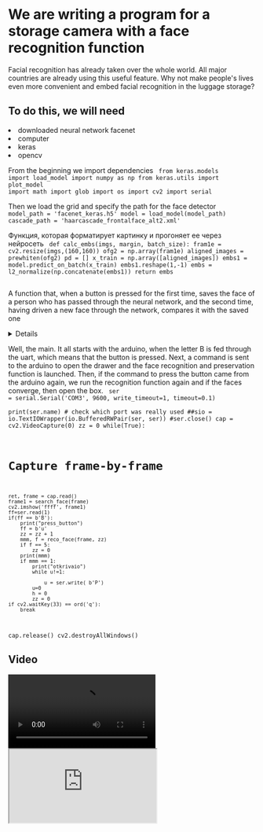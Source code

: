 <h1>We are writing a program for a storage camera with a face recognition function</h1>
Facial recognition has already taken over the whole world. All major countries are already using this useful feature. Why not make people's lives even more convenient and embed facial recognition in the luggage storage?

<h2>To do this, we will need</h2>

<li>downloaded neural network facenet
<li>computer
<li>keras
<li>opencv

From the beginning we import dependencies
<code>
from keras.models import load_model
import numpy as np
from keras.utils import plot_model
import math
import glob
import os
import cv2
import serial
</code>

Then we load the grid and specify the path for the face detector
<code>
model_path = 'facenet_keras.h5'
model = load_model(model_path)
cascade_path = 'haarcascade_frontalface_alt2.xml'
</code>

Функция, которая форматирует картинку и прогоняет ее через нейросеть
<code>
def calc_embs(imgs, margin, batch_size):
    fram1e = cv2.resize(imgs,(160,160))
    ofg2 = np.array(fram1e)
    aligned_images = prewhiten(ofg2)
    pd = []
    x_train = np.array([aligned_images])
    embs1 = model.predict_on_batch(x_train)
    embs1.reshape(1,-1)
    embs = l2_normalize(np.concatenate(embs1))
    return embs   
</code>

A function that, when a button is pressed for the first time, saves the face of a person who has passed through the neural network, and the second time, having driven a new face through the network, compares it with the saved one
<details>
<code>
def reco_face(frame, i):

    #frame = cv2.cvtColor(frame, cv2.COLOR_BGR2RGB)
    img = frame
    #i = 0
    h = 0
    v = 0
    u = 0
    name_out = 'я тебя незнаю'
    #print(ofg.shape)
    #img = search_face(img, frame, face_cascade)
    #frame = cv2.cvtColor(frame, cv2.COLOR_BGR2RGB)
    faces = face_cascade.detectMultiScale(frame, 1.3, 5)
    print(faces)
    if faces == ():
        v = 5
    # Loop through all the faces detected and determine whether or not they are in the database
    identities = []
    for (x, y, w, h) in faces:
        x1 = x-PADDING
        y1 = y-PADDING
        x2 = x+w+PADDING
        y2 = y+h+PADDING

        frame = cv2.rectangle(frame,(x1, y1),(x2, y2),(255,0,0),2)
        height, width, channels = frame.shape
        # The padding is necessary since the OpenCV face detector creates the bounding box around the face and not the head
        part_image = frame[max(0, y1):min(height, y2), max(0, x1):min(width, x2)]
        if i == 1:
            pre[0:] = calc_embs(part_image,10,1)
            while u!=1:

                u = ser.write( b'P') 
            u=0  
        else: ofg = calc_embs(part_image,10,1)
        #print(ofg)
        #i = i + 1
        if i > 1:
            for m in pre:
                dot = np.sum(np.multiply(m, ofg), axis=0)
                norm = np.linalg.norm(m, axis=0) * np.linalg.norm(ofg, axis=0)
                similarity = dot / norm
                dist1 = np.arccos(similarity) / math.pi
                if dist1<0.32:
                    print(dist1)
                    h = 1
    return h,v
</code>
</details>

Well, the main. It all starts with the arduino, when the letter B is fed through the uart, which means that the button is pressed. Next, a command is sent to the arduino to open the drawer and the face recognition and preservation function is launched. Then, if the command to press the button came from the arduino again, we run the recognition function again and if the faces converge, then open the box.
<code>
ser = serial.Serial('COM3', 9600, write_timeout=1, timeout=0.1)  
print(ser.name)         # check which port was really used
##sio = io.TextIOWrapper(io.BufferedRWPair(ser, ser))
#ser.close()
cap = cv2.VideoCapture(0)
zz = 0
while(True):
# Capture frame-by-frame
    ret, frame = cap.read()
    frame1 = search_face(frame)
    cv2.imshow('ffff', frame1)
    ff=ser.read(1)
    if(ff == b'B'):
        print("press_button")
        ff = b'u'
        zz = zz + 1
        mmm, f = reco_face(frame, zz)
        if f == 5:
            zz = 0
        print(mmm)
        if mmm == 1:
            print("otkrivaio")    
            while u!=1:

                u = ser.write( b'P') 
            u=0  
            h = 0  
            zz = 0     
    if cv2.waitKey(33) == ord('q'):
        break
cap.release()
cv2.destroyAllWindows()
</code>

<h2>Video</h2>
<script src="https://cdn.jsdelivr.net/gh/thelevicole/youtube-to-html5-loader@2.0.0/dist/YouTubeToHtml5.js"></script>
<script>new YouTubeToHtml5();</script>
<video src="https://www.youtube.com/embed/iWQTNod7UKw" controls="true"></video>
<iframe src="https://www.youtube.com/embed/iWQTNod7UKw" title="YouTube video player" allowfullscreen></iframe>
